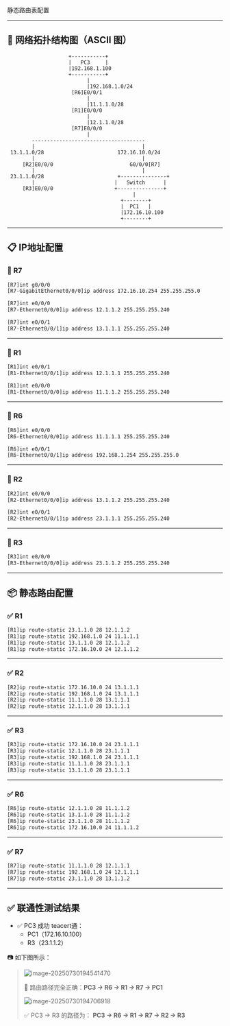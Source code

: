 静态路由表配置

------

## 📌 网络拓扑结构图（ASCII 图）

```
                    +-----------+
                    |   PC3     |
                    |192.168.1.100
                    +-----------+
                          |
                          |192.168.1.0/24
                     [R6]E0/0/1
                          |
                          |11.1.1.0/28
                     [R1]E0/0/0
                          |
                          |12.1.1.0/28
                     [R7]E0/0/0
                          |
        -------------------------------------
        |                                   |
 13.1.1.0/28                        172.16.10.0/24
        |                                   |
     [R2]E0/0/0                         G0/0/0[R7]
        |                                   |
 23.1.1.0/28                        +---------------+
        |                          |   Switch      |
     [R3]E0/0/0                    +---------------+
                                         |
                                     +--------+
                                     |  PC1   |
                                     |172.16.10.100
                                     +--------+
```

------

## 📋 IP地址配置

### 🔹 R7

```bash
[R7]int g0/0/0
[R7-GigabitEthernet0/0/0]ip address 172.16.10.254 255.255.255.0

[R7]int e0/0/0
[R7-Ethernet0/0/0]ip address 12.1.1.2 255.255.255.240

[R7]int e0/0/1
[R7-Ethernet0/0/1]ip address 13.1.1.1 255.255.255.240
```

------

### 🔹 R1

```bash
[R1]int e0/0/1
[R1-Ethernet0/0/1]ip address 12.1.1.1 255.255.255.240

[R1]int e0/0/0
[R1-Ethernet0/0/0]ip address 11.1.1.2 255.255.255.240
```

------

### 🔹 R6

```bash
[R6]int e0/0/0
[R6-Ethernet0/0/0]ip address 11.1.1.1 255.255.255.240

[R6]int e0/0/1
[R6-Ethernet0/0/1]ip address 192.168.1.254 255.255.255.0
```

------

### 🔹 R2

```bash
[R2]int e0/0/0
[R2-Ethernet0/0/0]ip address 13.1.1.2 255.255.255.240

[R2]int e0/0/1
[R2-Ethernet0/0/1]ip address 23.1.1.1 255.255.255.240
```

------

### 🔹 R3

```bash
[R3]int e0/0/0
[R3-Ethernet0/0/0]ip address 23.1.1.2 255.255.255.240
```

------

## 📦 静态路由配置

### ✅ **R1**

```bash
[R1]ip route-static 23.1.1.0 28 12.1.1.2
[R1]ip route-static 192.168.1.0 24 11.1.1.1
[R1]ip route-static 13.1.1.0 28 12.1.1.2
[R1]ip route-static 172.16.10.0 24 12.1.1.2
```

------

### ✅ **R2**

```bash
[R2]ip route-static 172.16.10.0 24 13.1.1.1
[R2]ip route-static 192.168.1.0 24 13.1.1.1
[R2]ip route-static 11.1.1.0 28 13.1.1.1
[R2]ip route-static 12.1.1.0 28 13.1.1.1
```

------

### ✅ **R3**

```bash
[R3]ip route-static 172.16.10.0 24 23.1.1.1
[R3]ip route-static 12.1.1.0 28 23.1.1.1
[R3]ip route-static 192.168.1.0 24 23.1.1.1
[R3]ip route-static 11.1.1.0 28 23.1.1.1
[R3]ip route-static 13.1.1.0 28 23.1.1.1
```

------

### ✅ **R6**

```bash
[R6]ip route-static 12.1.1.0 28 11.1.1.2
[R6]ip route-static 13.1.1.0 28 11.1.1.2
[R6]ip route-static 23.1.1.0 28 11.1.1.2
[R6]ip route-static 172.16.10.0 24 11.1.1.2
```

------

### ✅ **R7**

```bash
[R7]ip route-static 11.1.1.0 28 12.1.1.1
[R7]ip route-static 192.168.1.0 24 12.1.1.1
[R7]ip route-static 23.1.1.0 28 13.1.1.2
```

------

## ✅ 联通性测试结果

- ✅ PC3 成功 teacert通：
  - PC1（172.16.10.100）
  - R3（23.1.1.2）

📷 如下图所示：

> ![image-20250730194541470](C:\Users\Administrator\AppData\Roaming\Typora\typora-user-images\image-20250730194541470.png)
>
> 📍 路由路径完全正确：**PC3 → R6 → R1 → R7 → PC1**
>
> ![image-20250730194706918](C:\Users\Administrator\AppData\Roaming\Typora\typora-user-images\image-20250730194706918.png)
>
> ✅ PC3 → R3 的路径为：
>  **PC3 → R6 → R1 → R7 → R2 → R3**